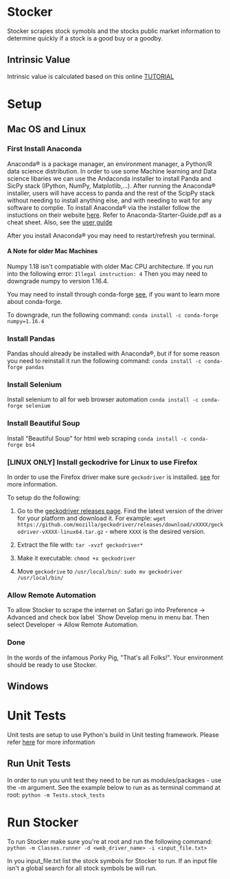 # Stocker
Stocker scrapes stock symobls and the stocks public market information to determine quickly if a stock is a good buy or a goodby.

## Intrinsic Value
Intrinsic value is calculated based on this online [TUTORIAL](https://medium.com/popularengineering/how-to-calculate-the-intrinsic-value-of-stocks-like-warren-buffett-f9b97e3738ba)


# Setup

## Mac OS and Linux

### First Install Anaconda
Anaconda® is a package manager, an environment manager, a Python/R data science distribution.  In order to use some Machine learning and Data science libaries we can use the Andaconda installer to install Panda and SicPy stack (IPython, NumPy, Matplotlib,...).  After running the Anaconda® installer, users will have access to panda and the rest of the ScipPy stack without needing to install anything else, and with needing to wait for any software to complie. To install Anaconda® via the installer follow the instuctions on their website [here](https://docs.continuum.io/anaconda/install/mac-os/#). Refer to Anaconda-Starter-Guide.pdf as a cheat sheet.  Also, see the [user guide](https://docs.anaconda.com/anaconda/user-guide/)

After you install Anaconda® you may need to restart/refresh you terminal.

#### A Note for older Mac Machines
Numpy 1.18 isn't compatiable with older Mac CPU architecture. If you run into the following error: 
`Illegal instruction: 4`
Then you may need to downgrade numpy to version 1.16.4.

You may need to install through conda-forge [see](https://conda-forge.org), if you want to learn more about conda-forge.

To downgrade, run the following command:
`conda install -c conda-forge numpy=1.16.4`

### Install Pandas
Pandas should already be installed with Anaconda®, but if for some reason you need to reinstall it run the following command:
`conda install -c conda-forge pandas`

### Install Selenium
Install selenium to all for web browser automation
`conda install -c conda-forge selenium`

### Install Beautiful Soup
Install "Beautiful Soup" for html web scraping
`conda install -c conda-forge bs4`

### [LINUX ONLY] Install geckodrive for Linux to use Firefox
In order to use the Firefox driver make sure `geckodriver` is installed. [see](https://github.com/mozilla/geckodriver) for more information. 

To setup do the following:
1. Go to the [geckodriver releases page](https://github.com/mozilla/geckodriver/releases). Find the latest version of the driver for your platform and download it. For example:
`wget https://github.com/mozilla/geckodriver/releases/download/vXXXX/geckodriver-vXXXX-linux64.tar.gz` - where `XXXX` is the desired version.

2. Extract the file with:
`tar -xvzf geckodriver*`

3. Make it executable:
`chmod +x geckodriver`

4. Move `geckodrive` to `/usr/local/bin/`:
`sudo mv geckodriver /usr/local/bin/`

### Allow Remote Automation
To allow Stocker to scrape the internet on Safari go into Preference -> Advanced and check box label `Show Develop menu in menu bar.  Then select Developer -> Allow Remote Automation.

### Done
In the words of the infamous Porky Pig, "That's all Folks!".  Your environment should be ready to use Stocker.

## Windows

# Unit Tests
Unit tests are setup to use Python's build in Unit testing framework.  Please refer [here](https://docs.python.org/2/library/unittest.html) for more information

## Run Unit Tests
In order to run you unit test they need to be run as modules/packages - use the -m argument.  See the example below to run as as terminal command at root:
`python -m Tests.stock_tests`

# Run Stocker
To run Stocker make sure you're at root and run the following command:
`python -m Classes.runner -d <web_driver_name> -i <input_file.txt>` 

In you input_file.txt list the stock symbols for Stocker to run.  If an input file isn't a global search for all stock symbols be will run.
